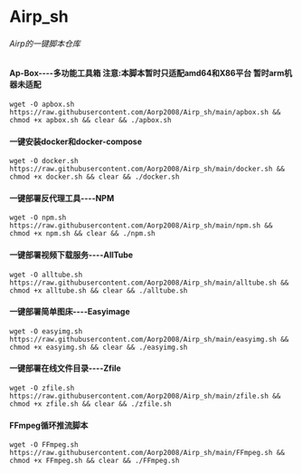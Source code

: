# Airp_sh
###### Airp的一键脚本仓库
#### Ap-Box----多功能工具箱 注意:本脚本暂时只适配amd64和X86平台 暂时arm机器未适配
```
wget -O apbox.sh https://raw.githubusercontent.com/Aorp2008/Airp_sh/main/apbox.sh && chmod +x apbox.sh && clear && ./apbox.sh
```
#### 一键安装docker和docker-compose
```
wget -O docker.sh https://raw.githubusercontent.com/Aorp2008/Airp_sh/main/docker.sh && chmod +x docker.sh && clear && ./docker.sh
```
#### 一键部署反代理工具----NPM
```
wget -O npm.sh https://raw.githubusercontent.com/Aorp2008/Airp_sh/main/npm.sh && chmod +x npm.sh && clear && ./npm.sh
```
#### 一键部署视频下载服务----AllTube
```
wget -O alltube.sh https://raw.githubusercontent.com/Aorp2008/Airp_sh/main/alltube.sh && chmod +x alltube.sh && clear && ./alltube.sh
```
#### 一键部署简单图床----Easyimage
```
wget -O easyimg.sh https://raw.githubusercontent.com/Aorp2008/Airp_sh/main/easyimg.sh && chmod +x easyimg.sh && clear && ./easyimg.sh
```
#### 一键部署在线文件目录----Zfile
```
wget -O zfile.sh https://raw.githubusercontent.com/Aorp2008/Airp_sh/main/zfile.sh && chmod +x zfile.sh && clear && ./zfile.sh
```
#### FFmpeg循环推流脚本
```
wget -O FFmpeg.sh https://raw.githubusercontent.com/Aorp2008/Airp_sh/main/FFmpeg.sh && chmod +x FFmpeg.sh && clear && ./FFmpeg.sh
```
